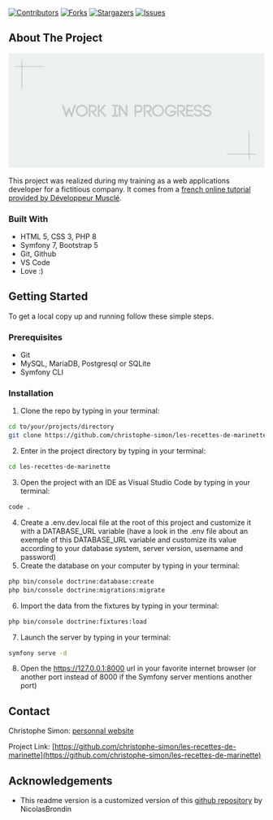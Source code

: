 <!-- PROJECT SHIELDS -->
<!--
*** This template uses markdown "reference style" links for readability.
*** Reference links are enclosed in brackets [ ] instead of parentheses ( ).
*** See the bottom of this document for the declaration of the reference variables
*** for contributors-url, forks-url, etc. This is an optional, concise syntax you may use.
*** https://www.markdownguide.org/basic-syntax/#reference-style-links
-->

[![Contributors][contributors-shield]][contributors-url] [![Forks][forks-shield]][forks-url] [![Stargazers][stars-shield]][stars-url] [![Issues][issues-shield]][issues-url]

<!-- ABOUT THE PROJECT -->

## About The Project

[![Product Name Screen Shot][product-screenshot]](https://example.com)

This project was realized during my training as a web applications developer for a fictitious company. It comes from a [french online tutorial provided by Développeur Musclé](https://www.youtube.com/playlist?list=PLUiuGjup8Vg5t20nu7aaJDnbHlhzXbbuN).

### Built With

- HTML 5, CSS 3, PHP 8
- Symfony 7, Bootstrap 5
- Git, Github
- VS Code
- Love :)

<!-- GETTING STARTED -->

## Getting Started

To get a local copy up and running follow these simple steps.

### Prerequisites

- Git
- MySQL, MariaDB, Postgresql or SQLite
- Symfony CLI

### Installation

1. Clone the repo by typing in your terminal:
```sh
cd to/your/projects/directory
git clone https://github.com/christophe-simon/les-recettes-de-marinette.git
```
2. Enter in the project directory by typing in your terminal:
```sh
cd les-recettes-de-marinette
```
3. Open the project with an IDE as Visual Studio Code by typing in your terminal:
```sh
code .
```
4. Create a .env.dev.local file at the root of this project and customize it with a DATABASE_URL variable (have a look in the .env file about an exemple of this DATABASE_URL variable and customize its value according to your database system, server version, username and password)
5. Create the database on your computer by typing in your terminal:
```sh
php bin/console doctrine:database:create
php bin/console doctrine:migrations:migrate
```
6. Import the data from the fixtures by typing in your terminal:
```sh
php bin/console doctrine:fixtures:load
```
7. Launch the server by typing in your terminal:
```sh
symfony serve -d
```
8. Open the https://127.0.0.1:8000 url in your favorite internet browser (or another port instead of 8000 if the Symfony server mentions another port)

<!-- USAGE EXAMPLES -->
<!--
## Usage

You can use the web application as a default visiter at the root address.
You can use it as an administrator using the /admin address. In this administrator area, you'll be able to add new properties and edit and delete existing ones.
-->

<!-- CONTACT -->

## Contact

Christophe Simon: [personnal website](https://www.csimon.info)

Project Link: [https://github.com/christophe-simon/les-recettes-de-marinette](https://github.com/christophe-simon/les-recettes-de-marinette)

<!-- ACKNOWLEDGEMENTS -->

## Acknowledgements

- This readme version is a customized version of this [github repository](https://github.com/NicolasBrondin/basic-readme-template) by NicolasBrondin

<!-- MARKDOWN LINKS & IMAGES -->
<!-- https://www.markdownguide.org/basic-syntax/#reference-style-links -->

[contributors-shield]: https://img.shields.io/github/contributors/christophe-simon/basic-readme-template.svg?style=flat-square
[contributors-url]: https://github.com/christophe-simon/basic-readme-template/graphs/contributors
[forks-shield]: https://img.shields.io/github/forks/christophe-simon/basic-readme-template.svg?style=flat-square
[forks-url]: https://github.com/christophe-simon/basic-readme-template/network/members
[stars-shield]: https://img.shields.io/github/stars/christophe-simon/basic-readme-template.svg?style=flat-square
[stars-url]: https://github.com/christophe-simon/basic-readme-template/stargazers
[issues-shield]: https://img.shields.io/github/issues/christophe-simon/basic-readme-template.svg?style=flat-square
[issues-url]: https://github.com/christophe-simon/basic-readme-template/issues
[license-shield]: https://img.shields.io/github/license/christophe-simon/basic-readme-template.svg?style=flat-square
[license-url]: https://github.com/christophe-simon/basic-readme-template/blob/master/LICENSE.txt
[product-screenshot]: docs/cover.jpg

